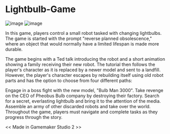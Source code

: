 # Lightbulb-Game

![image](https://user-images.githubusercontent.com/78548914/214599654-5542527b-ac91-42e1-b569-9b065bf4f5ab.png)
![image](https://user-images.githubusercontent.com/78548914/214600534-dc3c092c-ea4e-4120-9be7-3d8ca52bfb3e.png)

In this game, players control a small robot tasked with changing lightbulbs. The game is started with the prompt "reverse planned obsolescence," where an object that would normally have a limited lifespan is made more durable.

The game begins with a Ted talk introducing the robot and a short animation showing a family receiving their new robot. The tutorial then follows the player's character as it is replaced by a newer model and sent to a landfill. However, the player's character escapes by rebuilding itself using old robot parts and has the option to choose from four different paths:

Engage in a boss fight with the new model, "Bulb Man 3000".
Take revenge on the CEO of Pheobus Bulb company by destroying their factory.
Search for a secret, everlasting lightbulb and bring it to the attention of the media.
Assemble an army of other discarded robots and take over the world.
Throughout the game, players must navigate and complete tasks as they progress through the story.

<< Made in Gamemaker Studio 2 >>
